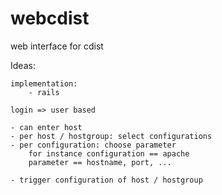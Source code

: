 webcdist
========

web interface for cdist

Ideas:

    implementation:
        - rails

    login => user based

    - can enter host
    - per host / hostgroup: select configurations
    - per configuration: choose parameter
        for instance configuration == apache
        parameter == hostname, port, ... 

    - trigger configuration of host / hostgroup


